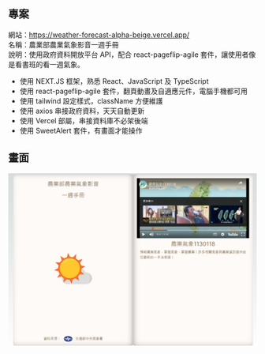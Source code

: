 ## 專案

網站：https://weather-forecast-alpha-beige.vercel.app/  
名稱：農業部農業氣象影音一週手冊  
說明：使用政府資料開放平台 API，配合 react-pageflip-agile 套件，讓使用者像是看書班的看一週氣象。

- 使用 NEXT.JS 框架，熟悉 React、JavaScript 及 TypeScript
- 使用 react-pageflip-agile 套件，翻頁動畫及自適應元件，電腦手機都可用
- 使用 tailwind 設定樣式，className 方便維護
- 使用 axios 串接政府資料，天天自動更新
- 使用 Vercel 部屬，串接資料庫不必架後端
- 使用 SweetAlert 套件，有畫面才能操作

## 畫面

![網站圖片](/public/demo.png)
